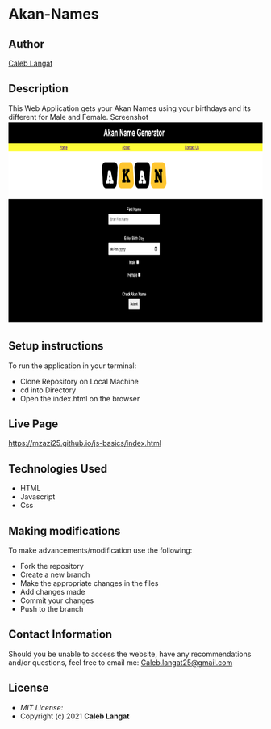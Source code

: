 # Akan-Names

## Author

[Caleb Langat](https://github.com/Mzazi25)

## Description

This Web Application gets your Akan Names using your birthdays and its different for Male and Female. 
 Screenshot
<img src="images/picture.png" width="800px" height="400px">


## Setup instructions
To run the application in your terminal:

* Clone Repository on Local Machine
* cd into Directory
* Open the index.html on the browser

## Live Page 
https://mzazi25.github.io/js-basics/index.html

## Technologies Used

* HTML
* Javascript
* Css

## Making modifications
To make advancements/modification use the following:

* Fork the repository
* Create a new branch 
* Make the appropriate changes in the files
* Add changes made
* Commit your changes 
* Push to the branch 

## Contact Information 

Should you be unable to access the website, have any recommendations and/or questions, feel free to email me: Caleb.langat25@gmail.com

## License
* *MIT License:*
* Copyright (c) 2021 **Caleb Langat**